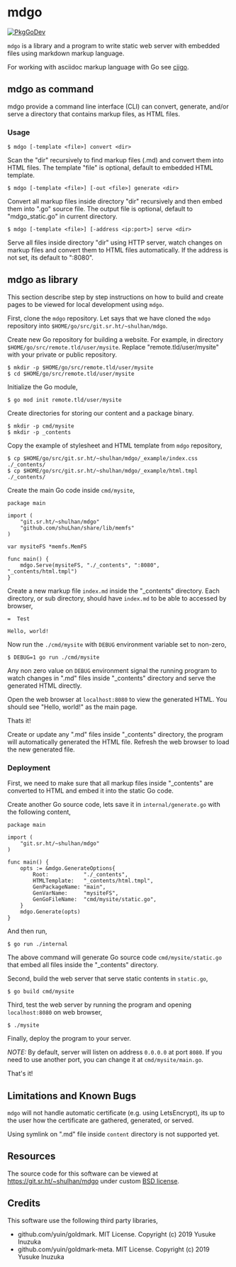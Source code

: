 #  mdgo

[![PkgGoDev](https://pkg.go.dev/badge/git.sr.ht/~shulhan/mdgo)](https://pkg.go.dev/git.sr.ht/~shulhan/mdgo)

`mdgo` is a library and a program to write static web server with embedded
files using markdown markup language.

For working with asciidoc markup language with Go see
[ciigo](https://git.sr.ht/~shulhan/ciigo).


##  mdgo as command

mdgo provide a command line interface (CLI) can convert, generate, and/or
serve a directory that contains markup files, as HTML files.

###  Usage

```
$ mdgo [-template <file>] convert <dir>
```

Scan the "dir" recursively to find markup files (.md) and convert them into
HTML files.
The template "file" is optional, default to embedded HTML template.

```
$ mdgo [-template <file>] [-out <file>] generate <dir>
```

Convert all markup files inside directory "dir" recursively and then
embed them into ".go" source file.
The output file is optional, default to "mdgo_static.go" in current
directory.

```
$ mdgo [-template <file>] [-address <ip:port>] serve <dir>
```

Serve all files inside directory "dir" using HTTP server, watch
changes on markup files and convert them to HTML files automatically.
If the address is not set, its default to ":8080".


##  mdgo as library

This section describe step by step instructions on how to build and create
pages to be viewed for local development using `mdgo`.

First, clone the `mdgo` repository.
Let says that we have cloned the `mdgo` repository into
`$HOME/go/src/git.sr.ht/~shulhan/mdgo`.

Create new Go repository for building a website.
For example, in directory `$HOME/go/src/remote.tld/user/mysite`.
Replace "remote.tld/user/mysite" with your private or public repository.

```
$ mkdir -p $HOME/go/src/remote.tld/user/mysite
$ cd $HOME/go/src/remote.tld/user/mysite
```

Initialize the Go module,

```
$ go mod init remote.tld/user/mysite
```

Create directories for storing our content and a package binary.

```
$ mkdir -p cmd/mysite
$ mkdir -p _contents
```

Copy the example of stylesheet and HTML template from `mdgo` repository,

```
$ cp $HOME/go/src/git.sr.ht/~shulhan/mdgo/_example/index.css ./_contents/
$ cp $HOME/go/src/git.sr.ht/~shulhan/mdgo/_example/html.tmpl ./_contents/
```

Create the main Go code inside `cmd/mysite`,

```
package main

import (
	"git.sr.ht/~shulhan/mdgo"
	"github.com/shuLhan/share/lib/memfs"
)

var mysiteFS *memfs.MemFS

func main() {
	mdgo.Serve(mysiteFS, "./_contents", ":8080", "_contents/html.tmpl")
}
```

Create a new markup file `index.md` inside the "_contents" directory.
Each directory, or sub directory, should have `index.md` to be able to
accessed by browser,

```
=  Test

Hello, world!
```

Now run the `./cmd/mysite` with `DEBUG` environment variable set to non-zero,

```
$ DEBUG=1 go run ./cmd/mysite
```

Any non zero value on `DEBUG` environment signal the running program to watch
changes in ".md" files inside "_contents" directory and serve the generated
HTML directly.

Open the web browser at `localhost:8080` to view the generated HTML.
You should see "Hello, world!" as the main page.

Thats it!

Create or update any ".md" files inside "_contents" directory, the
program will automatically generated the HTML file.
Refresh the web browser to load the new generated file.


###  Deployment

First, we need to make sure that all markup files inside "_contents" are
converted to HTML and embed it into the static Go code.

Create another Go source code, lets save it in `internal/generate.go` with the
following content,

```
package main

import (
	"git.sr.ht/~shulhan/mdgo"
)

func main() {
	opts := &mdgo.GenerateOptions{
		Root:           "./_contents",
		HTMLTemplate:   "_contents/html.tmpl",
		GenPackageName: "main",
		GenVarName:     "mysiteFS",
		GenGoFileName:  "cmd/mysite/static.go",
	}
	mdgo.Generate(opts)
}
```

And then run,

```
$ go run ./internal
```

The above command will generate Go source code `cmd/mysite/static.go` that
embed all files inside the "_contents" directory.

Second, build the web server that serve static contents in `static.go`,

```
$ go build cmd/mysite
```

Third, test the web server by running the program and opening `localhost:8080`
on web browser,

```
$ ./mysite
```

Finally, deploy the program to your server.

*NOTE:* By default, server will listen on address `0.0.0.0` at port `8080`.
If you need to use another port, you can change it at `cmd/mysite/main.go`.

That's it!

##  Limitations and Known Bugs

`mdgo` will not handle automatic certificate (e.g. using LetsEncrypt), its
up to the user how the certificate are gathered, generated, or served.

Using symlink on ".md" file inside `content` directory is not supported yet.


##  Resources

The source code for this software can be viewed at
https://git.sr.ht/~shulhan/mdgo
under custom [BSD license](/LICENSE).


##  Credits

This software use the following third party libraries,

* github.com/yuin/goldmark. MIT License. Copyright (c) 2019 Yusuke Inuzuka
* github.com/yuin/goldmark-meta. MIT License. Copyright (c) 2019 Yusuke Inuzuka
